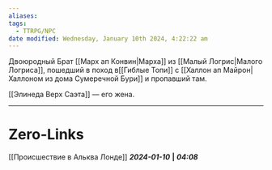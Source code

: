 ```yaml
---
aliases: 
tags:
  - TTRPG/NPC
date modified: Wednesday, January 10th 2024, 4:22:22 am
---
```

Двоюродный Брат [[Марх ап Конвин|Марха]] из [[Малый Логрис|Малого Логриса]], пошедший в поход в[[Гиблые Топи]] с [[Халлон ап Майрон|Халлоном из дома Сумеречной Бури]] и пропавший там. 

[[Элинеда Верх Саэта]] — его жена.
___
# Zero-Links
[[Происшествие в Альква Лонде]]
***2024-01-10*** **|** ***04:08***